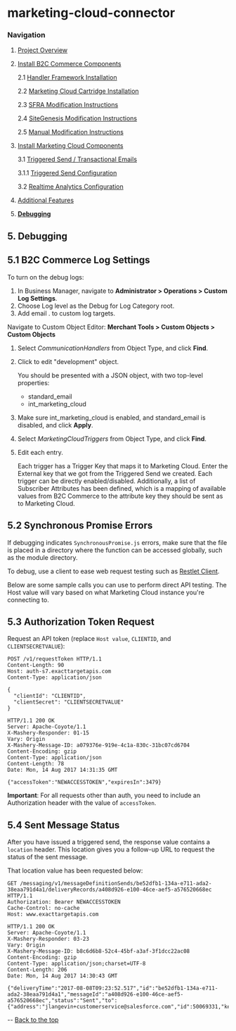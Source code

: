 <a name="Top"></a>
# marketing-cloud-connector 

### Navigation
1. [Project Overview](1_0_Project_Overview.md#navlink)
2. [Install B2C Commerce Components](2_0_Commerce_Cloud_Component_Installation.md#navlink)
	
	2.1 [Handler Framework Installation](2_1_Handler-Installation.md#navlink)
	
	2.2 [Marketing Cloud Cartridge Installation](2_2_MarketingCloudCart.md#navlink)
	
	2.3 [SFRA Modification Instructions](2_3_Modification-Instructions-for-SFRA.md#navlink)
	
	2.4 [SiteGenesis Modification Instructions](2_4_Modification-Instructions-for-SiteGenesis.md#navlink)
				
	2.5 [Manual Modification Instructions](2_5_ManualModifications.md#navlink)

7. [Install Marketing Cloud Components](3_0_ModifyMarketingCloud.md#navlink)

	3.1 [Triggered Send / Transactional Emails](3_1_0_TriggeredSendTransactionalEmails.md#navlink)
	
	3.1.1 [Triggered Send Configuration](3_1_1_MCConnectorInstallation-TriggeredSendConfiguration.md#navlink)
	
	3.2 [Realtime Analytics Configuration](3_2_MCConnectorInstallation-RealtimeAnalyticsConfiguration.md#navlink)
	
11. [Additional Features](4_0_AdditionalFeatures.md#navlink)
12. [**Debugging**](5_0_Debugging.md#navlink)

<a name="navlink"></a>
## 5. Debugging 
<a name="Log"></a>
## 5.1 B2C Commerce Log Settings

To turn on the debug logs:

1. In Business Manager, navigate to **Administrator > Operations > Custom Log Settings**.
2. Choose Log level as the Debug for Log Category root.
3. Add email . to custom log targets.

Navigate to Custom Object Editor: **Merchant Tools > Custom Objects > Custom Objects**

1. Select *CommunicationHandlers* from Object Type, and click **Find**.
2. Click to edit "development" object.

	You should be presented with a JSON object, with two top-level properties: 
	 - standard_email 
	 - int\_marketing\_cloud
4. Make sure int\_marketing\_cloud is enabled, and standard_email is disabled, and click **Apply**.
5. Select *MarketingCloudTriggers* from Object Type, and click **Find**.
6. Edit each entry. 

	Each trigger has a Trigger Key that maps it to Marketing Cloud. Enter the External key that we 
   got from the Triggered Send we created. Each trigger can be directly enabled/disabled. Additionally, a list of 
   Subscriber Attributes has been defined, which is a mapping of available values from B2C Commerce to the 
   attribute key they should be sent as to Marketing Cloud.

<a name="Synch"></a>
## 5.2 Synchronous Promise Errors

If debugging indicates `SynchronousPromise.js` errors, make sure that the file is placed in a directory where the function can be accessed globally, such as the module directory.

To debug, use a client to ease web request testing such as [Restlet Client](https://restlet.com/modules/client/?utm_source=DHC).

Below are some sample calls you can use to perform direct API testing. The Host value will vary based on what Marketing Cloud instance you're connecting to.

<a name="Auth"></a>
## 5.3 Authorization Token Request 

Request an API token (replace `Host value`, `CLIENTID`, and `CLIENTSECRETVALUE`):

```
POST /v1/requestToken HTTP/1.1
Content-Length: 90
Host: auth-s7.exacttargetapis.com
Content-Type: application/json

{
  "clientId": "CLIENTID",
  "clientSecret": "CLIENTSECRETVALUE"
}

HTTP/1.1 200 OK
Server: Apache-Coyote/1.1
X-Mashery-Responder: 01-15
Vary: Origin
X-Mashery-Message-ID: a079376e-919e-4c1a-830c-31bc07cd6704
Content-Encoding: gzip
Content-Type: application/json
Content-Length: 78
Date: Mon, 14 Aug 2017 14:31:35 GMT

{"accessToken":"NEWACCESSTOKEN","expiresIn":3479}
```

**Important**: For all requests other than auth, you need to include an Authorization header with the value of `accessToken`. 

<a name="SentMsg"></a>
## 5.4 Sent Message Status 

After you have issued a triggered send, the response value contains a `location` header. This location gives you a follow-up URL to request the status of the sent message. 

That location value has been requested below:

```
GET /messaging/v1/messageDefinitionSends/be52dfb1-134a-e711-ada2-38eaa791d4a1/deliveryRecords/a408d926-e100-46ce-aef5-a576520668ec HTTP/1.1
Authorization: Bearer NEWACCESSTOKEN
Cache-Control: no-cache
Host: www.exacttargetapis.com

HTTP/1.1 200 OK
Server: Apache-Coyote/1.1
X-Mashery-Responder: 03-23
Vary: Origin
X-Mashery-Message-ID: b8c6d6b8-52c4-45bf-a3af-3f1dcc22ac08
Content-Encoding: gzip
Content-Type: application/json;charset=UTF-8
Content-Length: 206
Date: Mon, 14 Aug 2017 14:30:43 GMT

{"deliveryTime":"2017-08-08T09:23:52.517","id":"be52dfb1-134a-e711-ada2-38eaa791d4a1","messageId":"a408d926-e100-46ce-aef5-a576520668ec","status":"Sent","to":{"address":"jlangevin+customerservice@salesforce.com","id":50069331,"key":"jlangevin+customerservice@salesforce.com"}}
```

--
[Back to the top](#Top)